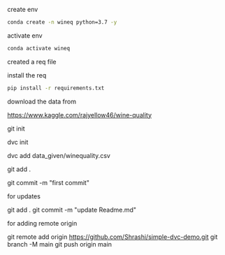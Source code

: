 create env

```bash
conda create -n wineq python=3.7 -y
```

activate env
```bash
conda activate wineq
```

created a req file

install the req
```bash
pip install -r requirements.txt
```

download the data from

https://www.kaggle.com/rajyellow46/wine-quality


git init

dvc init

dvc add data_given/winequality.csv

git add .

git commit -m "first commit"

for updates

git add .
git commit -m "update Readme.md"

for adding remote origin

git remote add origin https://github.com/Shrashi/simple-dvc-demo.git
git branch -M main
git push origin main